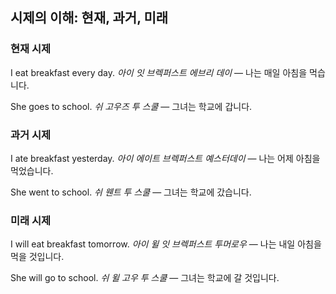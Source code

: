## 시제의 이해: 현재, 과거, 미래

### 현재 시제

I eat breakfast every day.
*아이 잇 브렉퍼스트 에브리 데이* — 나는 매일 아침을 먹습니다.

She goes to school.
*쉬 고우즈 투 스쿨* — 그녀는 학교에 갑니다.

### 과거 시제

I ate breakfast yesterday.
*아이 에이트 브렉퍼스트 예스터데이* — 나는 어제 아침을 먹었습니다.

She went to school.
*쉬 웬트 투 스쿨* — 그녀는 학교에 갔습니다.

### 미래 시제

I will eat breakfast tomorrow.
*아이 윌 잇 브렉퍼스트 투머로우* — 나는 내일 아침을 먹을 것입니다.

She will go to school.
*쉬 윌 고우 투 스쿨* — 그녀는 학교에 갈 것입니다.